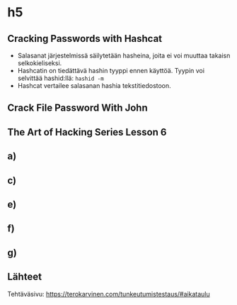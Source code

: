 # h5
## Cracking Passwords with Hashcat
- Salasanat järjestelmissä säilytetään hasheina, joita ei voi muuttaa takaisn selkokieliseksi.
- Hashcatin on tiedättävä hashin tyyppi ennen käyttöä. Tyypin voi selvittää hashid:llä: ` hashid -m `
- Hashcat vertailee salasanan hashia tekstitiedostoon.
## Crack File Password With John

## The Art of Hacking Series Lesson 6

## a)
## c)
## e)
## f)
## g)

## Lähteet
Tehtäväsivu: https://terokarvinen.com/tunkeutumistestaus/#aikataulu 

